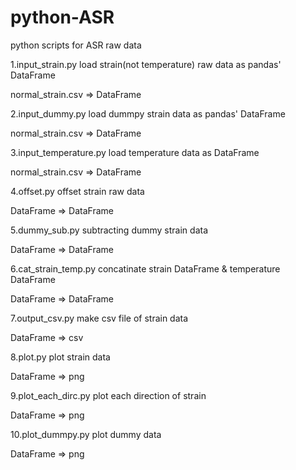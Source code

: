 # python-ASR
python scripts for ASR raw data


1.input_strain.py
  load strain(not temperature) raw data as pandas' DataFrame

  normal_strain.csv => DataFrame


2.input_dummy.py
  load dummpy strain data as pandas' DataFrame

  normal_strain.csv => DataFrame


3.input_temperature.py
  load temperature data as DataFrame

  normal_strain.csv => DataFrame


4.offset.py
  offset strain raw data

  DataFrame => DataFrame


5.dummy_sub.py
  subtracting dummy strain data

  DataFrame => DataFrame


6.cat_strain_temp.py
  concatinate strain DataFrame & temperature DataFrame

  DataFrame => DataFrame


7.output_csv.py
  make csv file of strain data

  DataFrame => csv


8.plot.py
  plot strain data

  DataFrame => png


9.plot_each_dirc.py
  plot each direction of strain 

  DataFrame => png


10.plot_dummpy.py
  plot dummy data 

  DataFrame => png

